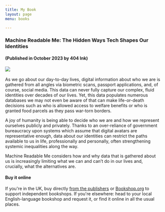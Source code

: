 ```yaml
---
title: My Book
layout: page
menu: books

---
```


### Machine Readable Me: The Hidden Ways Tech Shapes Our Identities 
#### (Published in October 2023 by 404 Ink)

<div class="float-left mr-5" style="max-width: 20rem">
  <img src="{{ site.url }}/assets/projects/machinereadableme.jpg" class="img-fluid"/>​
</div>

As we go about our day-to-day lives, digital information about who we are is gathered from all angles via biometric scans, passport applications, and, of course, social media. This data can never fully capture our complex, fluid identities over decades of our lives. Yet, this data populates numerous databases we may not even be aware of that can make life-or-death decisions such as who is allowed access to welfare benefits or who is granted food parcels as they pass war-torn borders.

A joy of humanity is being able to decide who we are and how we represent ourselves publicly and privately. Thanks to an over-reliance of government bureaucracy upon systems which assume that digital avatars are representative enough, data about our identities can restrict the paths available to us in life, professionally and personally, often strengthening systemic inequalities along the way.

Machine Readable Me considers how and why data that is gathered about us is increasingly limiting what we can and can’t do in our lives and, crucially, what the alternatives are.

#### Buy it online

If you're in the UK, buy directly [from the publishers](https://www.404ink.com/store/inklings-machine-readable-me) or [Bookshop.org](https://uk.bookshop.org/p/books/machine-readable-me-the-hidden-ways-tech-shapes-our-identities-zara-rahman/7449540?ean=9781912489824) to support independent bookshops. 
If you're elsewhere: head to your local English-language bookshop and request it, or find it online in all the usual places. 
